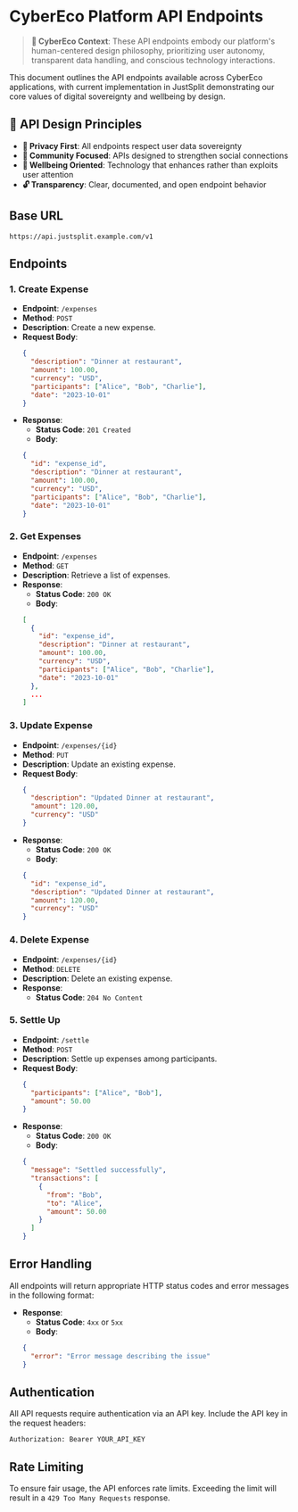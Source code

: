 # CyberEco Platform API Endpoints

> **🌿 CyberEco Context**: These API endpoints embody our platform's human-centered design philosophy, prioritizing user autonomy, transparent data handling, and conscious technology interactions.

This document outlines the API endpoints available across CyberEco applications, with current implementation in JustSplit demonstrating our core values of digital sovereignty and wellbeing by design.

## 🎯 API Design Principles

- **🔐 Privacy First**: All endpoints respect user data sovereignty
- **🤝 Community Focused**: APIs designed to strengthen social connections
- **🌱 Wellbeing Oriented**: Technology that enhances rather than exploits user attention
- **🔓 Transparency**: Clear, documented, and open endpoint behavior

## Base URL

```
https://api.justsplit.example.com/v1
```

## Endpoints

### 1. Create Expense

- **Endpoint**: `/expenses`
- **Method**: `POST`
- **Description**: Create a new expense.
- **Request Body**:
  ```json
  {
    "description": "Dinner at restaurant",
    "amount": 100.00,
    "currency": "USD",
    "participants": ["Alice", "Bob", "Charlie"],
    "date": "2023-10-01"
  }
  ```
- **Response**:
  - **Status Code**: `201 Created`
  - **Body**:
  ```json
  {
    "id": "expense_id",
    "description": "Dinner at restaurant",
    "amount": 100.00,
    "currency": "USD",
    "participants": ["Alice", "Bob", "Charlie"],
    "date": "2023-10-01"
  }
  ```

### 2. Get Expenses

- **Endpoint**: `/expenses`
- **Method**: `GET`
- **Description**: Retrieve a list of expenses.
- **Response**:
  - **Status Code**: `200 OK`
  - **Body**:
  ```json
  [
    {
      "id": "expense_id",
      "description": "Dinner at restaurant",
      "amount": 100.00,
      "currency": "USD",
      "participants": ["Alice", "Bob", "Charlie"],
      "date": "2023-10-01"
    },
    ...
  ]
  ```

### 3. Update Expense

- **Endpoint**: `/expenses/{id}`
- **Method**: `PUT`
- **Description**: Update an existing expense.
- **Request Body**:
  ```json
  {
    "description": "Updated Dinner at restaurant",
    "amount": 120.00,
    "currency": "USD"
  }
  ```
- **Response**:
  - **Status Code**: `200 OK`
  - **Body**:
  ```json
  {
    "id": "expense_id",
    "description": "Updated Dinner at restaurant",
    "amount": 120.00,
    "currency": "USD"
  }
  ```

### 4. Delete Expense

- **Endpoint**: `/expenses/{id}`
- **Method**: `DELETE`
- **Description**: Delete an existing expense.
- **Response**:
  - **Status Code**: `204 No Content`

### 5. Settle Up

- **Endpoint**: `/settle`
- **Method**: `POST`
- **Description**: Settle up expenses among participants.
- **Request Body**:
  ```json
  {
    "participants": ["Alice", "Bob"],
    "amount": 50.00
  }
  ```
- **Response**:
  - **Status Code**: `200 OK`
  - **Body**:
  ```json
  {
    "message": "Settled successfully",
    "transactions": [
      {
        "from": "Bob",
        "to": "Alice",
        "amount": 50.00
      }
    ]
  }
  ```

## Error Handling

All endpoints will return appropriate HTTP status codes and error messages in the following format:

- **Response**:
  - **Status Code**: `4xx` or `5xx`
  - **Body**:
  ```json
  {
    "error": "Error message describing the issue"
  }
  ```

## Authentication

All API requests require authentication via an API key. Include the API key in the request headers:

```
Authorization: Bearer YOUR_API_KEY
```

## Rate Limiting

To ensure fair usage, the API enforces rate limits. Exceeding the limit will result in a `429 Too Many Requests` response.